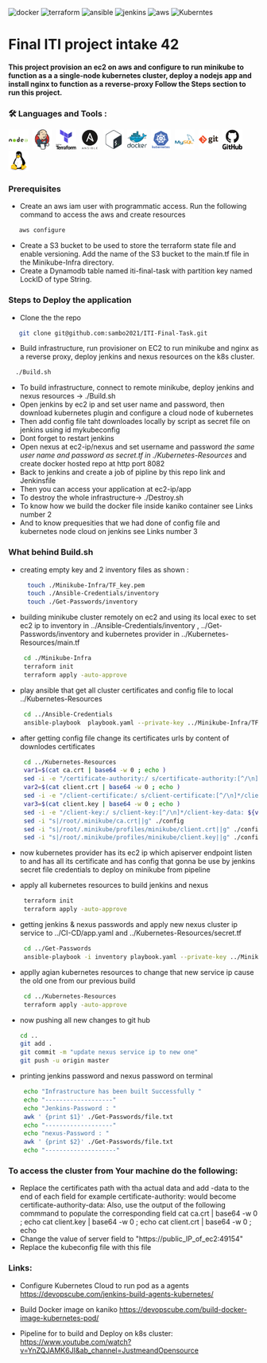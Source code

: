 
![docker](https://img.shields.io/badge/Docker-Container-blue)
![terraform](https://img.shields.io/badge/Terraform-Infrastructure-darkblue)
![ansible](https://img.shields.io/badge/Ansible-Configuration-lightblack)
![jenkins](https://img.shields.io/badge/Jenkins-Automation-white)
![aws](https://img.shields.io/badge/AWS-CloudProvider-yellow)
![Kuberntes](https://img.shields.io/badge/kubernetes-Orchesterator-blue)
<div id="header" text-align="center"> <h1> Final ITI project intake 42 </h1></div>
<div>
<h4>
This project provision an ec2 on aws and configure to run minikube to function as a a single-node kubernetes cluster, deploy a nodejs app and install nginx to function as a reverse-proxy
Follow the Steps section to run this project.
</h4>
</div>

### :hammer_and_wrench: Languages and Tools :
<div >
<img src="https://github.com/devicons/devicon/blob/master/icons/nodejs/nodejs-original-wordmark.svg" title="nodejs" alt="nodejs" width="40" height="40"/>&nbsp;
 <img src="https://github.com/devicons/devicon/blob/master/icons/jenkins/jenkins-original.svg" title="Jenkins" alt="Jenkins" width="40" height="40"/>&nbsp;
 <img src="https://github.com/devicons/devicon/blob/master/icons/terraform/terraform-original-wordmark.svg" title="Terraform" alt="Terraform" width="40" height="40"/>&nbsp;
 <img src="https://github.com/devicons/devicon/blob/master/icons/ansible/ansible-original-wordmark.svg" title="Ansible" alt="Ansible" width="40" height="40"/>&nbsp;
 <img src="https://github.com/devicons/devicon/blob/master/icons/bash/bash-original.svg" title="Bash" alt="Bash" width="40" height="40"/>&nbsp;
 <img src="https://github.com/devicons/devicon/blob/master/icons/docker/docker-original-wordmark.svg" title="Docker" alt="docker" width="40" height="40"/>&nbsp;
 <img src="https://github.com/devicons/devicon/blob/master/icons/kubernetes/kubernetes-plain-wordmark.svg" title="kubernetes" alt="kubernetes" width="40" height="40"/>&nbsp;
 <img src="https://github.com/devicons/devicon/blob/master/icons/mysql/mysql-original-wordmark.svg" title=Mysql" alt="mysql" width="40" height="40"/>&nbsp;
 <img src="https://github.com/devicons/devicon/blob/master/icons/git/git-original-wordmark.svg" title="git" alt="git" width="40" height="40"/>&nbsp;
 <img src="https://github.com/devicons/devicon/blob/master/icons/github/github-original-wordmark.svg" title="github" alt="github" width="40" height="40"/>&nbsp;
 <img src="https://github.com/devicons/devicon/blob/master/icons/linux/linux-original.svg" title="linux" alt="linux" width="40" height="40"/>&nbsp;       
</div>

### Prerequisites

- Create an aws iam user with programmatic access. Run the following command to access the aws and create resources
```sh
   aws configure
```
- Create a S3 bucket to be used to store the terraform state file and enable versioning. Add the name of the S3 bucket to the main.tf file in the Minikube-Infra directory.
- Create a Dynamodb table named iti-final-task with partition key named LockID of type String.



### Steps to Deploy the application
- Clone the the repo
```sh
   git clone git@github.com:sambo2021/ITI-Final-Task.git
```
- Build infrastructure, run provisioner on EC2 to run minikube and nginx as a reverse proxy, deploy jenkins and nexus resources on the k8s cluster.
```sh
  ./Build.sh
```
- To build infrastructure, connect to remote minikube, deploy jenkins and nexus resources ->  ./Build.sh
- Open jenkins by ec2 ip and set user name and password, then download kubernetes plugin and configure a cloud node of kubernetes
- Then add config file taht downloades locally by script as secret file on jenkins using id mykubeconfig
- Dont forget to restart jenkins 
- Open nexus at ec2-ip/nexus and set username and password *the same user name and password as secret.tf in ./Kubernetes-Resources* and create docker hosted repo at http port 8082 
- Back to jenkins and create a job of pipline by this repo link and Jenkinsfile
- Then you can access your application at ec2-ip/app  
- To destroy the whole infrastructure->  ./Destroy.sh 
- To know how we build the docker file inside kaniko container see Links number 2 
- And to know prequesities that we had done of config file and kubernetes node cloud on jenkins see Links number 3

### What behind Build.sh
- creating empty key and 2 inventory files as shown :
  ```sh
    touch ./Minikube-Infra/TF_key.pem
    touch ./Ansible-Credentials/inventory
    touch ./Get-Passwords/inventory
  ```  
- building minikube cluster remotely on ec2 and using its local exec to set ec2 ip to inventory in ../Ansible-Credentials/inventory , ../Get-Passwords/inventory and kubernetes provider in ../Kubernetes-Resources/main.tf
   ```sh
    cd ./Minikube-Infra
    terraform init
    terraform apply -auto-approve
   ```

- play ansible that get all cluster certificates and config file to local ../Kubernetes-Resources
   ```sh
    cd ../Ansible-Credentials
    ansible-playbook  playbook.yaml --private-key ../Minikube-Infra/TF_key.pem -u ubuntu --ssh-common-args='-o StrictHostKeyChecking=no' --verbose
    ```
- after getting config file change its certificates urls by content of downlodes certificates 
   ```sh 
    cd ../Kubernetes-Resources
    var1=$(cat ca.crt | base64 -w 0 ; echo )
    sed -i -e "/certificate-authority:/ s/certificate-authority:[^/\n]*/certificate-authority-data: ${var1}/g"  ./config
    var2=$(cat client.crt | base64 -w 0 ; echo )
    sed -i -e "/client-certificate:/ s/client-certificate:[^/\n]*/client-certificate-data: ${var2}/g"  ./config
    var3=$(cat client.key | base64 -w 0 ; echo )
    sed -i -e "/client-key:/ s/client-key:[^/\n]*/client-key-data: ${var3}/g"  ./config  
    sed -i "s|/root/.minikube/ca.crt||g" ./config
    sed -i "s|/root/.minikube/profiles/minikube/client.crt||g" ./config
    sed -i "s|/root/.minikube/profiles/minikube/client.key||g" ./config
   ```
- now kubernetes provider has its ec2 ip which apiserver endpoint listen to and has all its certificate and has config that gonna be use by jenkins secret file credentials to deploy on minikube from pipeline 
- apply all kubernetes resources to build jenkins and nexus  
   ```sh
    terraform init
    terraform apply -auto-approve
   ``` 
- getting jenkins & nexus passwords and apply new nexus cluster ip service to ../CI-CD/app.yaml and ../Kubernetes-Resources/secret.tf
   ```sh
    cd ../Get-Passwords
    ansible-playbook -i inventory playbook.yaml --private-key ../Minikube-Infra/TF_key.pem -u ubuntu --ssh-common-args='-oStrictHostKeyChecking=no' 
   ``` 
- applly agian kubernetes resources to change that new service ip cause the old one from our previous build
   ```sh 
    cd ../Kubernetes-Resources
    terraform apply -auto-approve
   ```
- now pushing all new changes to git hub 
    ```sh
    cd ..
    git add . 
    git commit -m "update nexus service ip to new one"
    git push -u origin master
    ```
- printing jenkins password and nexus password on terminal 
   ```sh
    echo "Infrastructure has been built Successfully "
    echo "-------------------"
    echo "Jenkins-Password : "
    awk ' {print $1}' ./Get-Passwords/file.txt
    echo "-------------------"
    echo "nexus-Password : "
    awk ' {print $2}' ./Get-Passwords/file.txt 
    echo "--------------------"
   ```


### To access the cluster from Your machine do the following:
- Replace the certificates path with tha actual data and add -data to the end of each field for example certificate-authority: would become certificate-authority-data:
Also, use the output of the following commmand to populate the corresponding field 
cat ca.crt | base64 -w 0 ; echo 
cat client.key | base64 -w 0 ; echo
cat client.crt | base64 -w 0 ; echo 
- Change the value of server field to "https://public_IP_of_ec2:49154"
- Replace the kubeconfig file with this file 

### Links:
- Configure Kubernetes Cloud to run pod as a agents
https://devopscube.com/jenkins-build-agents-kubernetes/ 

- Build Docker image on kaniko
https://devopscube.com/build-docker-image-kubernetes-pod/

- Pipeline for to build and Deploy on k8s cluster:
https://www.youtube.com/watch?v=YnZQJAMK6JI&ab_channel=JustmeandOpensource